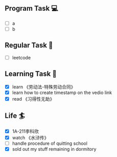 

## Program Task  💻
- [ ] a
- [ ] b

## Regular Task  🤡
- [ ] leetcode

## Learning Task 🎯
- [x] learn 《劳动法-特殊劳动合同》
- [x] learn how to create timestamp on the vedio link
- [x] read 《习得性无助》

## Life 🏄
- [x] 1A-211李科欣
- [x] watch 《水浒传》
- [ ] handle procedure of quitting school
- [x] sold out my stuff remaining in dormitory